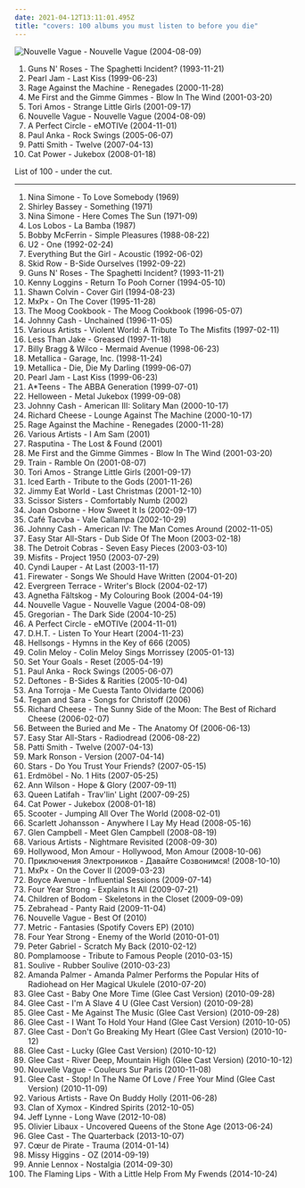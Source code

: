 ```yaml
---
date: 2021-04-12T13:11:01.495Z
title: "covers: 100 albums you must listen to before you die"
---
```

![Nouvelle Vague - Nouvelle Vague (2004-08-09)](http://coverartarchive.org/release/bea245eb-a490-4f63-b9e9-c564bc42d514/15272031336-500.jpg "Nouvelle Vague - Nouvelle Vague (2004-08-09)")
<ol class="albums">
<li data-cover="http://coverartarchive.org/release/3231186d-1fde-4267-afad-150495b470b0/7973068614-500.jpg" data-tags="hard rock" role="button">Guns N' Roses - The Spaghetti Incident? (1993-11-21)</li>
<li data-cover="https://img.discogs.com/n8IeQKlL1AkpY4WaZ5akx0X88EA=/fit-in/600x593/filters:strip_icc():format(jpeg):mode_rgb():quality(90)/discogs-images/R-631417-1400879404-2317.jpeg.jpg" data-tags="rock, grunge, 90s, covers, flashback alternatives" role="button">Pearl Jam - Last Kiss (1999-06-23)</li>
<li data-cover="http://coverartarchive.org/release/1c293abc-3993-3d1d-bb8d-e8fe18621488/9245164218-500.jpg" data-tags="rock, alternative rock" role="button">Rage Against the Machine - Renegades (2000-11-28)</li>
<li data-cover="https://img.discogs.com/LVgMCcBV6nXU1KmjvUWcYGS6H70=/fit-in/600x600/filters:strip_icc():format(jpeg):mode_rgb():quality(90)/discogs-images/R-701826-1332343303.jpeg.jpg" data-tags="covers, punk" role="button">Me First and the Gimme Gimmes - Blow In The Wind (2001-03-20)</li>
<li data-cover="http://coverartarchive.org/release/a7ccb022-f437-4492-8eee-8f85d85cdb96/2098090328-500.jpg" data-tags="covers, cover" role="button">Tori Amos - Strange Little Girls (2001-09-17)</li>
<li data-cover="http://coverartarchive.org/release/bea245eb-a490-4f63-b9e9-c564bc42d514/15272031336-500.jpg" data-tags="bossa nova, french, covers" role="button">Nouvelle Vague - Nouvelle Vague (2004-08-09)</li>
<li data-cover="https://img.discogs.com/RuuxMh6e-T3Hv19tCpjYyXQM8M4=/fit-in/600x836/filters:strip_icc():format(jpeg):mode_rgb():quality(90)/discogs-images/R-5073762-1531330871-8949.jpeg.jpg" data-tags="alternative rock" role="button">A Perfect Circle - eMOTIVe (2004-11-01)</li>
<li data-cover="https://img.discogs.com/RASg-glnAvDTAFf8pWns_bW2BzM=/fit-in/500x499/filters:strip_icc():format(jpeg):mode_rgb():quality(90)/discogs-images/R-1147083-1288985803.jpeg.jpg" data-tags="swing, covers" role="button">Paul Anka - Rock Swings (2005-06-07)</li>
<li data-cover="https://img.discogs.com/QO7zFM0tva2c9T7Mv2WKmzHED2g=/fit-in/600x592/filters:strip_icc():format(jpeg):mode_rgb():quality(90)/discogs-images/R-966497-1469987494-2664.jpeg.jpg" data-tags="covers" role="button">Patti Smith - Twelve (2007-04-13)</li>
<li data-cover="http://coverartarchive.org/release/472ab586-be69-4bdb-8f90-af1d25e754a6/22781705669-500.jpg" data-tags="female vocalists, covers, jazz, cover" role="button">Cat Power - Jukebox (2008-01-18)</li>
</ol>
List of 100 - under the cut.
<!-- more -->

_________________

<ol class="albums">
<li data-cover="http://coverartarchive.org/release/aae2ea65-c42e-34b3-bd60-e44cfa4a290c/21634415461-500.jpg" data-tags="jazz, soul" role="button">
Nina Simone - To Love Somebody (1969)
</li>
<li data-cover="https://img.discogs.com/lXgzqPeuK_3hwSu1BpoOBhbGOSE=/fit-in/600x598/filters:strip_icc():format(jpeg):mode_rgb():quality(90)/discogs-images/R-7638264-1472328252-4614.jpeg.jpg" data-tags="soul, 70s" role="button">
Shirley Bassey - Something (1971)
</li>
<li data-cover="http://coverartarchive.org/release/8d856598-9599-4ab2-959b-1ac7bad91ac0/14317207367-500.jpg" data-tags="blues, jazz" role="button">
Nina Simone - Here Comes The Sun (1971-09)
</li>
<li data-cover="http://coverartarchive.org/release/74468206-c938-4a96-be09-5d07a5bb32d6/997337637-500.jpg" data-tags="covers" role="button">
Los Lobos - La Bamba (1987)
</li>
<li data-cover="https://img.discogs.com/N0yLwGB1N62q6L1sBZX0T-eJ_O8=/fit-in/600x595/filters:strip_icc():format(jpeg):mode_rgb():quality(90)/discogs-images/R-6339568-1416841014-5652.jpeg.jpg" data-tags="jazz, a cappella, vocal, reggae" role="button">
Bobby McFerrin - Simple Pleasures (1988-08-22)
</li>
<li data-cover="https://img.discogs.com/1gjBn9tJl_t3FZjmh6odKP2pnpw=/fit-in/599x521/filters:strip_icc():format(jpeg):mode_rgb():quality(90)/discogs-images/R-89005-1173515159.jpeg.jpg" data-tags="rock, 90s" role="button">
U2 - One (1992-02-24)
</li>
<li data-cover="http://coverartarchive.org/release/84cd3aa7-55d8-4114-92be-18800688c0ed/13989672545-500.jpg" data-tags="singer-songwriter, acoustic, 90s" role="button">
Everything But the Girl - Acoustic (1992-06-02)
</li>
<li data-cover="http://coverartarchive.org/release/00b09416-0c4e-4525-81de-c820952b7c40/14473108816-500.jpg" data-tags="heavy metal, 90s" role="button">
Skid Row - B-Side Ourselves (1992-09-22)
</li>
<li data-cover="http://coverartarchive.org/release/3231186d-1fde-4267-afad-150495b470b0/7973068614-500.jpg" data-tags="hard rock" role="button">
Guns N' Roses - The Spaghetti Incident? (1993-11-21)
</li>
<li data-cover="http://coverartarchive.org/release/0cdfbd91-2afc-4063-bf8f-7a5c3a685a6f/13965264588-500.jpg" data-tags="kenny loggins, pooh corner" role="button">
Kenny Loggins - Return To Pooh Corner (1994-05-10)
</li>
<li data-cover="http://coverartarchive.org/release/9bd2dd72-369f-4277-a199-0fc20df5b4f5/27006650765-500.jpg" data-tags="folk" role="button">
Shawn Colvin - Cover Girl (1994-08-23)
</li>
<li data-cover="http://coverartarchive.org/release/4508124e-d2bb-4375-a5c5-e61d2c3d9f04/14486664847-500.jpg" data-tags="punk covers" role="button">
MxPx - On The Cover (1995-11-28)
</li>
<li data-cover="http://coverartarchive.org/release/35df125c-af0b-4ce3-9e0b-e87aaa141a75/8034922966-500.jpg" data-tags="covers" role="button">
The Moog Cookbook - The Moog Cookbook (1996-05-07)
</li>
<li data-cover="http://coverartarchive.org/release/e162083e-4a0b-49f9-b341-7a02354f5c98/19325365527-500.jpg" data-tags="country" role="button">
Johnny Cash - Unchained (1996-11-05)
</li>
<li data-cover="https://img.discogs.com/f2Qs841LGickxYo-Fxbdz0qabNo=/fit-in/600x601/filters:strip_icc():format(jpeg):mode_rgb():quality(90)/discogs-images/R-825161-1398740860-6475.jpeg.jpg" data-tags="misfits cover" role="button">
Various Artists - Violent World: A Tribute To The Misfits (1997-02-11)
</li>
<li data-cover="http://coverartarchive.org/release/771774fa-e510-4bd1-9a21-6f3f2e716ccd/16695513200-500.jpg" data-tags="punk, covers, ska punk, cover, punk covers" role="button">
Less Than Jake - Greased (1997-11-18)
</li>
<li data-cover="http://coverartarchive.org/release/0491813b-1bad-3340-84af-278d44db4f0d/22765524703-500.jpg" data-tags="alt-country" role="button">
Billy Bragg & Wilco - Mermaid Avenue (1998-06-23)
</li>
<li data-cover="http://coverartarchive.org/release/7f5a52aa-4429-4771-80ec-6c6a545b0df9/11162732155-500.jpg" data-tags="metal, thrash metal, heavy metal" role="button">
Metallica - Garage, Inc. (1998-11-24)
</li>
<li data-cover="http://coverartarchive.org/release/f3f2ade5-2ac0-48c8-acfc-9511819e3ba6/10104894371-500.jpg" data-tags="covers, metallica, megallica" role="button">
Metallica - Die, Die My Darling (1999-06-07)
</li>
<li data-cover="https://img.discogs.com/n8IeQKlL1AkpY4WaZ5akx0X88EA=/fit-in/600x593/filters:strip_icc():format(jpeg):mode_rgb():quality(90)/discogs-images/R-631417-1400879404-2317.jpeg.jpg" data-tags="rock, grunge, 90s, covers, flashback alternatives" role="button">
Pearl Jam - Last Kiss (1999-06-23)
</li>
<li data-cover="https://img.discogs.com/EbK255yEL3LCFlsP9QOtE3kpYIA=/fit-in/595x596/filters:strip_icc():format(jpeg):mode_rgb():quality(90)/discogs-images/R-3173387-1378828304-6469.jpeg.jpg" data-tags="pop, 90s, covers" role="button">
A*Teens - The ABBA Generation (1999-07-01)
</li>
<li data-cover="http://coverartarchive.org/release/bce2c17d-c490-32d7-9ea4-742c59172c86/1870479249-500.jpg" data-tags="power metal, covers" role="button">
Helloween - Metal Jukebox (1999-09-08)
</li>
<li data-cover="http://coverartarchive.org/release/2e40496a-7ed6-396b-ad9f-cf356f0f728e/22192705953-500.jpg" data-tags="country" role="button">
Johnny Cash - American III: Solitary Man (2000-10-17)
</li>
<li data-cover="http://coverartarchive.org/release/4fecbf14-179d-41fb-9a39-7eb44a4c4634/15556280068-500.jpg" data-tags="lounge" role="button">
Richard Cheese - Lounge Against The Machine (2000-10-17)
</li>
<li data-cover="http://coverartarchive.org/release/1c293abc-3993-3d1d-bb8d-e8fe18621488/9245164218-500.jpg" data-tags="rock, alternative rock" role="button">
Rage Against the Machine - Renegades (2000-11-28)
</li>
<li data-cover="https://img.discogs.com/jZKJf7utSKWc2tg4HcHjtcXZV0E=/fit-in/300x300/filters:strip_icc():format(jpeg):mode_rgb():quality(90)/discogs-images/R-3122-1141653211.jpeg.jpg" data-tags="soundtrack, covers" role="button">
Various Artists - I Am Sam (2001)
</li>
<li data-cover="http://coverartarchive.org/release/cdeea919-4101-4e00-832d-db0c7cf01cb7/9873657770-500.jpg" data-tags="covers, assault genre" role="button">
Rasputina - The Lost & Found (2001)
</li>
<li data-cover="https://img.discogs.com/LVgMCcBV6nXU1KmjvUWcYGS6H70=/fit-in/600x600/filters:strip_icc():format(jpeg):mode_rgb():quality(90)/discogs-images/R-701826-1332343303.jpeg.jpg" data-tags="covers, punk" role="button">
Me First and the Gimme Gimmes - Blow In The Wind (2001-03-20)
</li>
<li data-cover="http://coverartarchive.org/release/1ff95f7b-9f42-4ea4-8382-ebc2ffeae6c5/10697926901-500.jpg" data-tags="covers" role="button">
Train - Ramble On (2001-08-07)
</li>
<li data-cover="http://coverartarchive.org/release/a7ccb022-f437-4492-8eee-8f85d85cdb96/2098090328-500.jpg" data-tags="covers, cover" role="button">
Tori Amos - Strange Little Girls (2001-09-17)
</li>
<li data-cover="https://img.discogs.com/ITP7gH9tn2Nh1MkEiiqyn-eHuOg=/fit-in/599x594/filters:strip_icc():format(jpeg):mode_rgb():quality(90)/discogs-images/R-10522368-1499173104-3124.jpeg.jpg" data-tags="power metal, heavy metal" role="button">
Iced Earth - Tribute to the Gods (2001-11-26)
</li>
<li data-cover="http://coverartarchive.org/release/0f37e0bf-5f79-42e8-be0b-1782bc788355/1475380053-500.jpg" data-tags="christmas" role="button">
Jimmy Eat World - Last Christmas (2001-12-10)
</li>
<li data-cover="http://coverartarchive.org/release/7848792a-0af1-4b0a-89cc-c0e8fc7da02e/25475423074-500.jpg" data-tags="electronic, dance" role="button">
Scissor Sisters - Comfortably Numb (2002)
</li>
<li data-cover="http://coverartarchive.org/release/9cdba68c-8d15-4b97-8d1e-2023509bdca9/12262547683-500.jpg" data-tags="covers" role="button">
Joan Osborne - How Sweet It Is (2002-09-17)
</li>
<li data-cover="http://coverartarchive.org/release/b7190ac4-8887-3bda-ac14-e5fa58dfd493/6599635653-500.jpg" data-tags="covers" role="button">
Café Tacvba - Vale Callampa (2002-10-29)
</li>
<li data-cover="http://coverartarchive.org/release/47140ecd-72e3-4ef9-b523-3af3c4e3e9ef/2204544011-500.jpg" data-tags="country" role="button">
Johnny Cash - American IV: The Man Comes Around (2002-11-05)
</li>
<li data-cover="http://coverartarchive.org/release/5c285b48-a2ee-4328-9398-d7b971272c05/5795022837-500.jpg" data-tags="dub, reggae" role="button">
Easy Star All-Stars - Dub Side Of The Moon (2003-02-18)
</li>
<li data-cover="http://coverartarchive.org/release/db65d480-c25a-4f97-a520-57280bc2576c/16703965077-500.jpg" data-tags="indie, covers, rocks, bollix" role="button">
The Detroit Cobras - Seven Easy Pieces (2003-03-10)
</li>
<li data-cover="http://coverartarchive.org/release/bd14a696-6356-413d-a779-c48112ef8d37/15528035791-500.jpg" data-tags="punk, punk rock, horror punk" role="button">
Misfits - Project 1950 (2003-07-29)
</li>
<li data-cover="http://coverartarchive.org/release/cb540536-a7a0-48b8-9d67-9413bd336b65/15067372288-500.jpg" data-tags="covers" role="button">
Cyndi Lauper - At Last (2003-11-17)
</li>
<li data-cover="http://coverartarchive.org/release/ac50ae35-bfbf-4c43-baab-d84ccc5aab4d/20191091366-500.jpg" data-tags="covers" role="button">
Firewater - Songs We Should Have Written (2004-01-20)
</li>
<li data-cover="https://via.placeholder.com/450" data-tags="hardcore" role="button">
Evergreen Terrace - Writer's Block (2004-02-17)
</li>
<li data-cover="http://coverartarchive.org/release/4843163a-5119-469c-9639-863cd5d3a856/15495644463-500.jpg" data-tags="pop, female vocalists, covers, 00s" role="button">
Agnetha Fältskog - My Colouring Book (2004-04-19)
</li>
<li data-cover="http://coverartarchive.org/release/bea245eb-a490-4f63-b9e9-c564bc42d514/15272031336-500.jpg" data-tags="bossa nova, french, covers" role="button">
Nouvelle Vague - Nouvelle Vague (2004-08-09)
</li>
<li data-cover="https://via.placeholder.com/450" data-tags="gregorian" role="button">
Gregorian - The Dark Side (2004-10-25)
</li>
<li data-cover="https://img.discogs.com/RuuxMh6e-T3Hv19tCpjYyXQM8M4=/fit-in/600x836/filters:strip_icc():format(jpeg):mode_rgb():quality(90)/discogs-images/R-5073762-1531330871-8949.jpeg.jpg" data-tags="alternative rock" role="button">
A Perfect Circle - eMOTIVe (2004-11-01)
</li>
<li data-cover="https://img.discogs.com/VSwnFOTiuvMGJfhNCorJcgT0J2c=/fit-in/150x150/filters:strip_icc():format(jpeg):mode_rgb():quality(90)/discogs-images/R-225125-1081083113.gif.jpg" data-tags="listen to your heart" role="button">
D.H.T. - Listen To Your Heart (2004-11-23)
</li>
<li data-cover="http://coverartarchive.org/release/5d4135e8-4d34-443c-91d5-0297e9ef14d8/4783518168-500.jpg" data-tags="acoustic, lounge metal" role="button">
Hellsongs - Hymns in the Key of 666 (2005)
</li>
<li data-cover="http://coverartarchive.org/release/70add0a8-6b4f-4262-adbd-80692dad133b/2938741012-500.jpg" data-tags="indie rock, covers, colin meloy, my mp3 albums" role="button">
Colin Meloy - Colin Meloy Sings Morrissey (2005-01-13)
</li>
<li data-cover="http://coverartarchive.org/release/217fe65e-3493-4a96-b5a9-a0253ff5f4c1/13493928589-500.jpg" data-tags="melodic hardcore" role="button">
Set Your Goals - Reset (2005-04-19)
</li>
<li data-cover="https://img.discogs.com/RASg-glnAvDTAFf8pWns_bW2BzM=/fit-in/500x499/filters:strip_icc():format(jpeg):mode_rgb():quality(90)/discogs-images/R-1147083-1288985803.jpeg.jpg" data-tags="swing, covers" role="button">
Paul Anka - Rock Swings (2005-06-07)
</li>
<li data-cover="http://coverartarchive.org/release/47d3278d-9508-47be-bbb0-2ca01ded76a4/1072873279-500.jpg" data-tags="alternative metal, alternative rock" role="button">
Deftones - B-Sides & Rarities (2005-10-04)
</li>
<li data-cover="http://coverartarchive.org/release/4b2fcbdd-6fb5-40bd-ae9e-0698cce97d8f/2044947282-500.jpg" data-tags="covers, ana torroja" role="button">
Ana Torroja - Me Cuesta Tanto Olvidarte (2006)
</li>
<li data-cover="https://img.discogs.com/L4fYIVFip-y8ol8EFzFpJ-p7pWY=/fit-in/600x620/filters:strip_icc():format(jpeg):mode_rgb():quality(90)/discogs-images/R-8012303-1484173057-5055.jpeg.jpg" data-tags="covers, less than 40 minutes" role="button">
Tegan and Sara - Songs for Christoff (2006)
</li>
<li data-cover="http://coverartarchive.org/release/e9271b01-ea2e-4532-973b-4b6b9e72308f/14376277837-500.jpg" data-tags="lounge" role="button">
Richard Cheese - The Sunny Side of the Moon: The Best of Richard Cheese (2006-02-07)
</li>
<li data-cover="http://coverartarchive.org/release/00103e5a-a298-4108-9f74-4a5d9490a6ef/2772311711-500.jpg" data-tags="progressive metal, cover album" role="button">
Between the Buried and Me - The Anatomy Of (2006-06-13)
</li>
<li data-cover="http://coverartarchive.org/release/c13c0bb8-8e6b-4163-a053-5ad21f6fec2b/22100874189-500.jpg" data-tags="reggae" role="button">
Easy Star All-Stars - Radiodread (2006-08-22)
</li>
<li data-cover="https://img.discogs.com/QO7zFM0tva2c9T7Mv2WKmzHED2g=/fit-in/600x592/filters:strip_icc():format(jpeg):mode_rgb():quality(90)/discogs-images/R-966497-1469987494-2664.jpeg.jpg" data-tags="covers" role="button">
Patti Smith - Twelve (2007-04-13)
</li>
<li data-cover="http://coverartarchive.org/release/87935910-79cc-4b90-bd9f-9c3d2e08176e/8740605245-500.jpg" data-tags="funk, cover, jazz" role="button">
Mark Ronson - Version (2007-04-14)
</li>
<li data-cover="https://img.discogs.com/4d6tqKi1i41P_W_f9a79IQBJ4eA=/fit-in/600x542/filters:strip_icc():format(jpeg):mode_rgb():quality(90)/discogs-images/R-978339-1257543129.jpeg.jpg" data-tags="covers" role="button">
Stars - Do You Trust Your Friends? (2007-05-15)
</li>
<li data-cover="https://img.discogs.com/9Zmwat6J-bSlyq_U41G7S8MsLos=/fit-in/500x500/filters:strip_icc():format(jpeg):mode_rgb():quality(90)/discogs-images/R-1700781-1237851517.jpeg.jpg" data-tags="deutsch, covers" role="button">
Erdmöbel - No. 1 Hits (2007-05-25)
</li>
<li data-cover="http://coverartarchive.org/release/3f963991-d59d-40a4-a7a9-d65cbb9aba30/15370774339-500.jpg" data-tags="rock, female vocalists, covers" role="button">
Ann Wilson - Hope & Glory (2007-09-11)
</li>
<li data-cover="http://coverartarchive.org/release/d03c6f9d-a5f3-43ae-860a-5a92ad2a690e/8468336880-500.jpg" data-tags="jazz, female vocalists, smooth jazz, soul, covers" role="button">
Queen Latifah - Trav'lin' Light (2007-09-25)
</li>
<li data-cover="http://coverartarchive.org/release/472ab586-be69-4bdb-8f90-af1d25e754a6/22781705669-500.jpg" data-tags="female vocalists, covers, jazz, cover" role="button">
Cat Power - Jukebox (2008-01-18)
</li>
<li data-cover="https://via.placeholder.com/450" data-tags="jumpstyle" role="button">
Scooter - Jumping All Over The World (2008-02-01)
</li>
<li data-cover="http://coverartarchive.org/release/8cf43ee9-65c3-407e-863d-cdb7b8bbad39/28864635475-500.jpg" data-tags="tom waits, alternative, cover" role="button">
Scarlett Johansson - Anywhere I Lay My Head (2008-05-16)
</li>
<li data-cover="http://coverartarchive.org/release/3d365177-8133-4abd-a4b5-dbfc21c9bbb7/9977116623-500.jpg" data-tags="country, covers, contemporary christian, u2, misc, bono, ccm, killforpeace, pentecostal, the edge, glen campbell, 1000 albums to hear before you die, glen campbel, jesus had a penis, dake-bonoist, dake, dake-bonoism, confucius had a penis, listen to u2, dake-bonoistic doctrine, conforms to dake-bonoistic doctrine, moist butt kittens, they always conform to dake-bonoistic doctrine, finis jennings dake, dake-bono, contemporary muslim" role="button">
Glen Campbell - Meet Glen Campbell (2008-08-19)
</li>
<li data-cover="http://coverartarchive.org/release/9ddd8d7d-0fc5-4567-8867-daa9d5f4b922/8447269122-500.jpg" data-tags="soundtrack" role="button">
Various Artists - Nightmare Revisited (2008-09-30)
</li>
<li data-cover="http://coverartarchive.org/release/225d81f3-a2f7-46df-af4c-a38b3122528b/2985759093-500.jpg" data-tags="downtempo, covers, stage and screen, ambient ram, cudawianki, popyram" role="button">
Hollywood, Mon Amour - Hollywood, Mon Amour (2008-10-06)
</li>
<li data-cover="http://coverartarchive.org/release/4629e65f-5720-43a0-ae12-7c5858a862d2/4281559300-500.jpg" data-tags="punk, russian, covers, russian rock, punk-rock" role="button">
Приключения Электроников - Давайте Созвонимся! (2008-10-10)
</li>
<li data-cover="http://coverartarchive.org/release/160f8631-6023-400f-abd8-6098f4cd4237/18991541165-500.jpg" data-tags="pop punk" role="button">
MxPx - On the Cover II (2009-03-23)
</li>
<li data-cover="http://coverartarchive.org/release/f6d933c9-dcb4-4270-95d4-42983ee6f988/4354631525-500.jpg" data-tags="acoustic, cover, covers" role="button">
Boyce Avenue - Influential Sessions (2009-07-14)
</li>
<li data-cover="https://img.discogs.com/psnedMiqs-kBCpV-RnZZqtYRhbw=/fit-in/200x200/filters:strip_icc():format(jpeg):mode_rgb():quality(90)/discogs-images/R-4088597-1354843135-7509.jpeg.jpg" data-tags="pop punk" role="button">
Four Year Strong - Explains It All (2009-07-21)
</li>
<li data-cover="http://coverartarchive.org/release/1b6f00f6-87f6-409f-a710-7ba31157e4b9/15160044156-500.jpg" data-tags="melodic death metal, cover" role="button">
Children of Bodom - Skeletons in the Closet (2009-09-09)
</li>
<li data-cover="http://coverartarchive.org/release/b8632916-fb97-41bb-83fc-e76417000025/8199039341-500.jpg" data-tags="covers" role="button">
Zebrahead - Panty Raid (2009-11-04)
</li>
<li data-cover="http://coverartarchive.org/release/7e941977-9736-3db7-b5df-558df691908a/1895500073-500.jpg" data-tags="jazz, bossa nova" role="button">
Nouvelle Vague - Best Of (2010)
</li>
<li data-cover="http://coverartarchive.org/release/3d0d12ae-4451-4f28-8433-c59e005c7d53/20175649730-500.jpg" data-tags="covers" role="button">
Metric - Fantasies (Spotify Covers EP) (2010)
</li>
<li data-cover="http://coverartarchive.org/release/b4333310-ad10-4036-aacc-7f66c177d840/25544352121-500.jpg" data-tags="pop punk" role="button">
Four Year Strong - Enemy of the World (2010-01-01)
</li>
<li data-cover="https://img.discogs.com/-8aBOmFQ8fB3TokkT7RCF20_3uk=/fit-in/471x468/filters:strip_icc():format(jpeg):mode_rgb():quality(90)/discogs-images/R-7332044-1439106554-9938.jpeg.jpg" data-tags="singer-songwriter, rock" role="button">
Peter Gabriel - Scratch My Back (2010-02-12)
</li>
<li data-cover="http://coverartarchive.org/release/9fa51fc9-fc9c-4ece-b2df-f226fb35e96d/2058727777-500.jpg" data-tags="covers" role="button">
Pomplamoose - Tribute to Famous People (2010-03-15)
</li>
<li data-cover="https://img.discogs.com/RsNWNkT6wr7JMO-k8Js_IRiwdjA=/fit-in/500x500/filters:strip_icc():format(jpeg):mode_rgb():quality(90)/discogs-images/R-4198730-1359957277-8561.jpeg.jpg" data-tags="covers" role="button">
Soulive - Rubber Soulive (2010-03-23)
</li>
<li data-cover="http://coverartarchive.org/release/ddd15036-d7d0-4a76-b9d6-a3be99e346ab/2720295799-500.jpg" data-tags="cover, singer-songwriter, ukulele" role="button">
Amanda Palmer - Amanda Palmer Performs the Popular Hits of Radiohead on Her Magical Ukulele (2010-07-20)
</li>
<li data-cover="http://coverartarchive.org/release/f643af36-81fd-4272-ac3c-ba12b1372c41/1742951644-500.jpg" data-tags="soundtrack, cover, soundtracks, covers, glee cast, cover songs, cover song, glee" role="button">
Glee Cast - Baby One More Time (Glee Cast Version) (2010-09-28)
</li>
<li data-cover="https://img.discogs.com/ONEGx5rwfZfrcmmtezlz_CC-Y2w=/fit-in/600x526/filters:strip_icc():format(jpeg):mode_rgb():quality(90)/discogs-images/R-2730175-1298416691.jpeg.jpg" data-tags="soundtrack, cover, soundtracks, covers, glee cast, cover songs, cover song, glee" role="button">
Glee Cast - I'm A Slave 4 U (Glee Cast Version) (2010-09-28)
</li>
<li data-cover="https://img.discogs.com/WK1gsKSmS5X133KZp4aK_QT1wD8=/fit-in/600x521/filters:strip_icc():format(jpeg):mode_rgb():quality(90)/discogs-images/R-2589830-1291999111.jpeg.jpg" data-tags="soundtrack, cover, soundtracks, covers, glee cast, cover songs, cover song, glee" role="button">
Glee Cast - Me Against The Music (Glee Cast Version) (2010-09-28)
</li>
<li data-cover="https://img.discogs.com/WK1gsKSmS5X133KZp4aK_QT1wD8=/fit-in/600x521/filters:strip_icc():format(jpeg):mode_rgb():quality(90)/discogs-images/R-2589830-1291999111.jpeg.jpg" data-tags="soundtrack, cover, soundtracks, covers, glee cast, cover songs, cover song, glee" role="button">
Glee Cast - I Want To Hold Your Hand (Glee Cast Version) (2010-10-05)
</li>
<li data-cover="https://img.discogs.com/ONEGx5rwfZfrcmmtezlz_CC-Y2w=/fit-in/600x526/filters:strip_icc():format(jpeg):mode_rgb():quality(90)/discogs-images/R-2730175-1298416691.jpeg.jpg" data-tags="soundtrack, cover, soundtracks, covers, glee cast, cover songs, cover song, glee" role="button">
Glee Cast - Don't Go Breaking My Heart (Glee Cast Version) (2010-10-12)
</li>
<li data-cover="http://coverartarchive.org/release/ac5044d8-50c4-4e25-aafe-b4977c51a81c/3110606371-500.jpg" data-tags="soundtrack, cover, soundtracks, covers, glee cast, cover songs, cover song, glee" role="button">
Glee Cast - Lucky (Glee Cast Version) (2010-10-12)
</li>
<li data-cover="https://img.discogs.com/ONEGx5rwfZfrcmmtezlz_CC-Y2w=/fit-in/600x526/filters:strip_icc():format(jpeg):mode_rgb():quality(90)/discogs-images/R-2730175-1298416691.jpeg.jpg" data-tags="soundtrack, cover, soundtracks, covers, glee cast, cover songs, cover song, glee" role="button">
Glee Cast - River Deep, Mountain High (Glee Cast Version) (2010-10-12)
</li>
<li data-cover="http://coverartarchive.org/release/c63ef8ef-6cbd-4887-b28b-668b11e6b758/2231453276-500.jpg" data-tags="chillout, jazz, bossa nova, easy listening, blues, covers, relaxing, meaningful lyrics, kneiter" role="button">
Nouvelle Vague - Couleurs Sur Paris (2010-11-08)
</li>
<li data-cover="http://coverartarchive.org/release/c89465c6-c9f2-4cd6-bb86-6f7b4fa9015b/1742910830-500.jpg" data-tags="soundtrack, cover, soundtracks, covers, glee cast, cover songs, cover song, glee" role="button">
Glee Cast - Stop! In The Name Of Love / Free Your Mind (Glee Cast Version) (2010-11-09)
</li>
<li data-cover="http://coverartarchive.org/release/1b1818f3-0e80-4a25-ae98-9511dd549255/5119794652-500.jpg" data-tags="tribute" role="button">
Various Artists - Rave On Buddy Holly (2011-06-28)
</li>
<li data-cover="http://coverartarchive.org/release/87b1a636-fe96-416b-944c-bd86353acf15/14691802957-500.jpg" data-tags="covers" role="button">
Clan of Xymox - Kindred Spirits (2012-10-05)
</li>
<li data-cover="https://img.discogs.com/3ANZe2TlHoKtfBa88Vjj-yt-O9c=/fit-in/502x500/filters:strip_icc():format(jpeg):mode_rgb():quality(90)/discogs-images/R-3949070-1352020656-8749.jpeg.jpg" data-tags="traditional pop, covers, standards, elo, classics, electric light orchestra, jeff lynne, long wave" role="button">
Jeff Lynne - Long Wave (2012-10-08)
</li>
<li data-cover="http://coverartarchive.org/release/e8fb9135-ba7a-454e-a442-e3020c74ab02/6349492271-500.jpg" data-tags="covers, queens of the stone age cover" role="button">
Olivier Libaux - Uncovered Queens of the Stone Age (2013-06-24)
</li>
<li data-cover="http://coverartarchive.org/release/ebadad2b-e01f-432e-8059-1882128213c9/5552546040-500.jpg" data-tags="sad, cover" role="button">
Glee Cast - The Quarterback (2013-10-07)
</li>
<li data-cover="http://coverartarchive.org/release/236eebe9-e5e1-4d70-a35c-6c8a5751f954/9273119335-500.jpg" data-tags="soundtrack, folk, indie pop, covers, tv soundtrack, the driver is driving really well at the moment" role="button">
Cœur de Pirate - Trauma (2014-01-14)
</li>
<li data-cover="https://img.discogs.com/FIVV58XZ5ZSJUSHcfhX7liF3uSw=/fit-in/301x301/filters:strip_icc():format(jpeg):mode_rgb():quality(90)/discogs-images/R-6363806-1417399989-5407.jpeg.jpg" data-tags="covers" role="button">
Missy Higgins - OZ (2014-09-19)
</li>
<li data-cover="https://img.discogs.com/j45fNW6eJrwpaMEjSLPON6EfNaU=/fit-in/218x308/filters:strip_icc():format(jpeg):mode_rgb():quality(90)/discogs-images/R-2099100-1263934585.jpeg.jpg" data-tags="covers" role="button">
Annie Lennox - Nostalgia (2014-09-30)
</li>
<li data-cover="https://img.discogs.com/C0phos8S4w71zv_Mx3ZIYDzu-P0=/fit-in/600x600/filters:strip_icc():format(jpeg):mode_rgb():quality(90)/discogs-images/R-6995837-1431279126-3224.jpeg.jpg" data-tags="cover" role="button">
The Flaming Lips - With a Little Help From My Fwends (2014-10-24)
</li>
</ol>